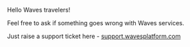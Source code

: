 Hello Waves travelers!

Feel free to ask if something goes wrong with Waves services.

Just raise a support ticket here - [support.wavesplatform.com](https://support.wavesplatform.com)
